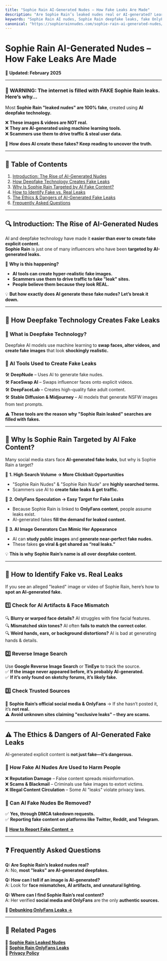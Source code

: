 ```yaml
---
title: "Sophie Rain AI-Generated Nudes – How Fake Leaks Are Made"
description: "Are Sophie Rain’s leaked nudes real or AI-generated? Learn how deepfake technology is creating fake leaks and why you should be aware of online scams."
keywords: "Sophie Rain AI nudes, Sophie Rain deepfake leaks, fake OnlyFans content, AI-generated nudes, Sophie Rain fake photos"
canonical: "https://sophierainnudes.com/sophie-rain-ai-generated-nudes/"
---
```


# **Sophie Rain AI-Generated Nudes – How Fake Leaks Are Made**  

📅 **Updated: February 2025**  

---

### 🚨 **WARNING: The internet is filled with FAKE Sophie Rain leaks. Here’s why…**  
Most **Sophie Rain "leaked nudes" are 100% fake**, created using **AI deepfake technology.**  

❌ **These images & videos are NOT real.**  
❌ **They are AI-generated using machine learning tools.**  
❌ **Scammers use them to drive traffic & steal user data.**  

📌 **How does AI create these fakes? Keep reading to uncover the truth.**  

---

## 📌 **Table of Contents**  
1. [Introduction: The Rise of AI-Generated Nudes](#introduction-the-rise-of-ai-generated-nudes)  
2. [How Deepfake Technology Creates Fake Leaks](#how-deepfake-technology-creates-fake-leaks)  
3. [Why Is Sophie Rain Targeted by AI Fake Content?](#why-is-sophie-rain-targeted-by-ai-fake-content)  
4. [How to Identify Fake vs. Real Leaks](#how-to-identify-fake-vs-real-leaks)  
5. [The Ethics & Dangers of AI-Generated Fake Leaks](#the-ethics--dangers-of-ai-generated-fake-leaks)  
6. [Frequently Asked Questions](#frequently-asked-questions)  

---

## **🔍 Introduction: The Rise of AI-Generated Nudes**  

AI and deepfake technology have made it **easier than ever to create fake explicit content.**  
**Sophie Rain** is just one of many influencers who have been **targeted by AI-generated leaks.**  

📌 **Why is this happening?**  
- **AI tools can create hyper-realistic fake images.**  
- **Scammers use them to drive traffic to fake "leak" sites.**  
- **People believe them because they look REAL.**  

💡 **But how exactly does AI generate these fake nudes? Let’s break it down.**  

---

## **🧠 How Deepfake Technology Creates Fake Leaks**  

### **🔹 What is Deepfake Technology?**  
Deepfake AI models use machine learning to **swap faces, alter videos, and create fake images** that look **shockingly realistic.**  

### **🔹 AI Tools Used to Create Fake Leaks**  
🛠️ **DeepNude** – Uses AI to generate fake nudes.  
🛠️ **FaceSwap AI** – Swaps influencer faces onto explicit videos.  
🛠️ **DeepFaceLab** – Creates high-quality fake adult content.  
🛠️ **Stable Diffusion & Midjourney** – AI models that generate NSFW images from text prompts.  

⚠️ **These tools are the reason why "Sophie Rain leaked" searches are filled with fakes.**  

---

## **🎯 Why Is Sophie Rain Targeted by AI Fake Content?**  

Many social media stars face **AI-generated fake leaks**, but why is Sophie Rain a target?  

📌 **1. High Search Volume → More Clickbait Opportunities**  
- "Sophie Rain Nudes" & "Sophie Rain Nude" are **highly searched terms.**  
- Scammers use AI to **create fake leaks & get traffic.**  

📌 **2. OnlyFans Speculation → Easy Target for Fake Leaks**  
- Because Sophie Rain is linked to **OnlyFans content**, people assume leaks exist.  
- AI-generated fakes **fill the demand for leaked content.**  

📌 **3. AI Image Generators Can Mimic Her Appearance**  
- AI can **study public images** and **generate near-perfect fake nudes.**  
- These fakes **go viral & get shared as “real leaks.”**  

💡 **This is why Sophie Rain’s name is all over deepfake content.**  

---

## **🔎 How to Identify Fake vs. Real Leaks**  

If you see an alleged "leaked" image or video of Sophie Rain, here’s how to **spot an AI-generated fake.**  

### **1️⃣ Check for AI Artifacts & Face Mismatch**  
🔍 **Blurry or warped face details?** AI struggles with fine facial features.  
🔍 **Mismatched skin tones?** AI often **fails to match the correct color.**  
🔍 **Weird hands, ears, or background distortions?** AI is bad at generating hands & details.  

### **2️⃣ Reverse Image Search**  
Use **Google Reverse Image Search** or **TinEye** to track the source.  
✅ **If the image never appeared before, it’s probably AI-generated.**  
✅ **If it’s only found on sketchy forums, it’s likely fake.**  

### **3️⃣ Check Trusted Sources**  
🔗 **Sophie Rain’s official social media & OnlyFans** → If she hasn’t posted it, it’s **not real.**  
⚠️ **Avoid unknown sites claiming "exclusive leaks" – they are scams.**  

---

## **⚠️ The Ethics & Dangers of AI-Generated Fake Leaks**  

AI-generated explicit content is **not just fake—it’s dangerous.**  

### **🔴 How Fake AI Nudes Are Used to Harm People**  
❌ **Reputation Damage** – False content spreads misinformation.  
❌ **Scams & Blackmail** – Criminals use fake images to extort victims.  
❌ **Illegal Content Circulation** – Some AI "leaks" violate privacy laws.  

### **🔴 Can AI Fake Nudes Be Removed?**  
✅ **Yes, through DMCA takedown requests.**  
✅ **Reporting fake content on platforms like Twitter, Reddit, and Telegram.**  

🔗 **[How to Report Fake Content →](/dmca/)**  

---

## **❓ Frequently Asked Questions**  

**Q: Are Sophie Rain’s leaked nudes real?**  
A: No, **most "leaks" are AI-generated deepfakes.**  

**Q: How can I tell if an image is AI-generated?**  
A: Look for **face mismatches, AI artifacts, and unnatural lighting.**  

**Q: Where can I find Sophie Rain’s real content?**  
A: Her verified **social media and OnlyFans** are the only **authentic sources.**  

🔗 **[Debunking OnlyFans Leaks →](/sophie-rain-onlyfans-leaks/)**  

---

## **🔗 Related Pages**  
📌 **[Sophie Rain Leaked Nudes](https://sophierainnudes.com/sophie-rain-leaked-nudes/)**  
📌 **[Sophie Rain OnlyFans Leaks](https://sophierainnudes.com/sophie-rain-onlyfans-leaks/)**  
📌 **[Privacy Policy](/privacy-policy/)**  